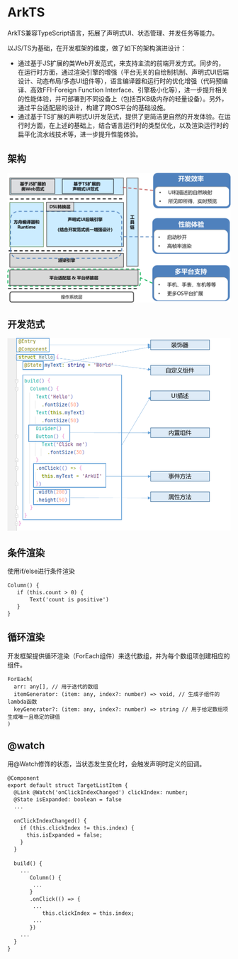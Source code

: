 # ArkTS
ArkTS兼容TypeScript语言，拓展了声明式UI、状态管理、并发任务等能力。

以JS/TS为基础，在开发框架的维度，做了如下的架构演进设计：
- 通过基于JS扩展的类Web开发范式，来支持主流的前端开发方式。同步的，在运行时方面，通过渲染引擎的增强（平台无关的自绘制机制、声明式UI后端设计、动态布局/多态UI组件等），语言编译器和运行时的优化增强（代码预编译、高效FFI-Foreign Function Interface、引擎极小化等），进一步提升相关的性能体验，并可部署到不同设备上（包括百KB级内存的轻量设备）。另外，通过平台适配层的设计，构建了跨OS平台的基础设施。
- 通过基于TS扩展的声明式UI开发范式，提供了更简洁更自然的开发体验。在运行时方面，在上述的基础上，结合语言运行时的类型优化，以及渲染运行时的扁平化流水线技术等，进一步提升性能体验。

## 架构
<img src="./ArkUI架构.png" />

## 开发范式
<img src="./ArkTS声明式开发范式.png" />

## 条件渲染
使用if/else进行条件渲染
```
Column() {
   if (this.count > 0) {
       Text('count is positive')
   }
}
```
## 循环渲染
开发框架提供循环渲染（ForEach组件）来迭代数组，并为每个数组项创建相应的组件。
```
ForEach(
  arr: any[], // 用于迭代的数组
  itemGenerator: (item: any, index?: number) => void, // 生成子组件的lambda函数
  keyGenerator?: (item: any, index?: number) => string // 用于给定数组项生成唯一且稳定的键值
)
```

## @watch
用@Watch修饰的状态，当状态发生变化时，会触发声明时定义的回调。
```
@Component
export default struct TargetListItem {
  @Link @Watch('onClickIndexChanged') clickIndex: number;
  @State isExpanded: boolean = false
  ...

  onClickIndexChanged() {
    if (this.clickIndex != this.index) {
      this.isExpanded = false;
    }
  }

  build() {
    ...
       Column() {
        ...
       }
       .onClick(() => {
        ...
           this.clickIndex = this.index;
        ...
       })
    ...
  }
}
```